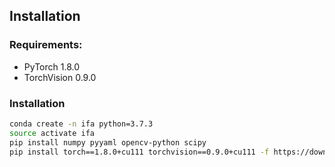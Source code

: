 ## Installation

### Requirements:
- PyTorch 1.8.0
- TorchVision 0.9.0

### Installation

```bash
conda create -n ifa python=3.7.3
source activate ifa
pip install numpy pyyaml opencv-python scipy
pip install torch==1.8.0+cu111 torchvision==0.9.0+cu111 -f https://download.pytorch.org/whl/torch_stable.html
```
